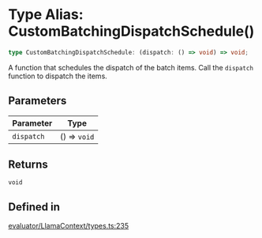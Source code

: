 # Type Alias: CustomBatchingDispatchSchedule()

```ts
type CustomBatchingDispatchSchedule: (dispatch: () => void) => void;
```

A function that schedules the dispatch of the batch items.
Call the `dispatch` function to dispatch the items.

## Parameters

| Parameter | Type |
| ------ | ------ |
| `dispatch` | () => `void` |

## Returns

`void`

## Defined in

[evaluator/LlamaContext/types.ts:235](https://github.com/withcatai/node-llama-cpp/blob/6405ee945e792651123189aae2612212095765b6/src/evaluator/LlamaContext/types.ts#L235)
